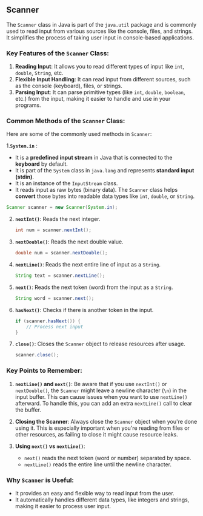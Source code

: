 ## Scanner

The `Scanner` class in Java is part of the `java.util` package and is commonly used to read input from various sources like the console, files, and strings. It simplifies the process of taking user input in console-based applications.

### Key Features of the `Scanner` Class:
1. **Reading Input**: It allows you to read different types of input like `int`, `double`, `String`, etc.
2. **Flexible Input Handling**: It can read input from different sources, such as the console (keyboard), files, or strings.
3. **Parsing Input**: It can parse primitive types (like `int`, `double`, `boolean`, etc.) from the input, making it easier to handle and use in your programs.

### Common Methods of the `Scanner` Class:
Here are some of the commonly used methods in `Scanner`:

1.**`System.in`** : 
  - It is a **predefined input stream** in Java that is connected to the **keyboard** by default. 
  - It is part of the `System` class in `java.lang` and represents **standard input (stdin)**.
  - It is an instance of the `InputStream` class.
  - It reads input as raw bytes (binary data). The `Scanner` class helps **convert** those bytes into readable data types like `int`, `double`, or `String`.
  ````java
  Scanner scanner = new Scanner(System.in);
  ````

2. **`nextInt()`**: Reads the next integer.
   ```java
   int num = scanner.nextInt();
   ```

3. **`nextDouble()`**: Reads the next double value.
   ```java
   double num = scanner.nextDouble();
   ```

4. **`nextLine()`**: Reads the next entire line of input as a `String`.
   ```java
   String text = scanner.nextLine();
   ```

5. **`next()`**: Reads the next token (word) from the input as a `String`.
   ```java
   String word = scanner.next();
   ```

6. **`hasNext()`**: Checks if there is another token in the input.
   ```java
   if (scanner.hasNext()) {
       // Process next input
   }
   ```

7. **`close()`**: Closes the `Scanner` object to release resources after usage.
   ```java
   scanner.close();
   ```

### Key Points to Remember:
1. **`nextLine()` and `next()`**: Be aware that if you use `nextInt()` or `nextDouble()`, the `Scanner` might leave a newline character (`\n`) in the input buffer. This can cause issues when you want to use `nextLine()` afterward. To handle this, you can add an extra `nextLine()` call to clear the buffer.
   
2. **Closing the Scanner**: Always close the `Scanner` object when you're done using it. This is especially important when you're reading from files or other resources, as failing to close it might cause resource leaks.

3. **Using `next()` vs `nextLine()`**:
   - `next()` reads the next token (word or number) separated by space.
   - `nextLine()` reads the entire line until the newline character.

### Why `Scanner` is Useful:
- It provides an easy and flexible way to read input from the user.
- It automatically handles different data types, like integers and strings, making it easier to process user input.